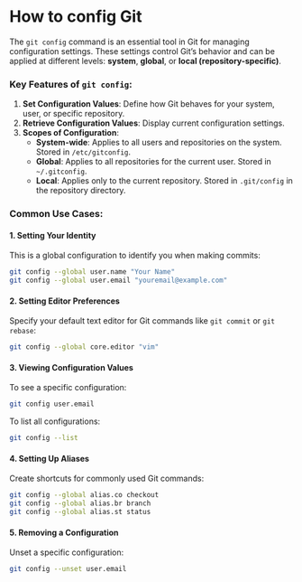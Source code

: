 # How to config Git
The `git config` command is an essential tool in Git for managing configuration settings. These settings control Git’s behavior and can be applied at different levels: **system**, **global**, or **local (repository-specific)**.
### **Key Features of `git config`**:
1. **Set Configuration Values**: Define how Git behaves for your system, user, or specific repository.
2. **Retrieve Configuration Values**: Display current configuration settings.
3. **Scopes of Configuration**:
    - **System-wide**: Applies to all users and repositories on the system. Stored in `/etc/gitconfig`.
    - **Global**: Applies to all repositories for the current user. Stored in `~/.gitconfig`.
    - **Local**: Applies only to the current repository. Stored in `.git/config` in the repository directory.
### **Common Use Cases**:
#### 1. **Setting Your Identity**
This is a global configuration to identify you when making commits:
```bash
git config --global user.name "Your Name"
git config --global user.email "youremail@example.com"
```
#### 2. **Setting Editor Preferences**
Specify your default text editor for Git commands like `git commit` or `git rebase`:
```bash
git config --global core.editor "vim"
```
#### 3. **Viewing Configuration Values**
To see a specific configuration:
```bash
git config user.email
```
To list all configurations:
```bash
git config --list
```
#### 4. **Setting Up Aliases**

Create shortcuts for commonly used Git commands:
```bash
git config --global alias.co checkout
git config --global alias.br branch
git config --global alias.st status
```
#### 5. **Removing a Configuration**
Unset a specific configuration:
```bash
git config --unset user.email
```